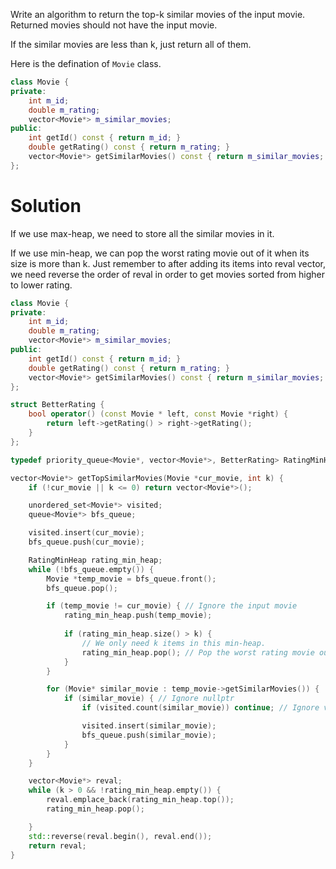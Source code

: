 Write an algorithm to return the top-k similar movies of the input movie. Returned movies should not have the input movie.

If the similar movies are less than k, just return all of them. 

Here is the defination of ```Movie``` class.

```cpp
class Movie {
private:
	int m_id;
	double m_rating;
	vector<Movie*> m_similar_movies;
public:
	int getId() const { return m_id; }
	double getRating() const { return m_rating; }
	vector<Movie*> getSimilarMovies() const { return m_similar_movies; }
};
```

# Solution

If we use max-heap, we need to store all the similar movies in it. 

If we use min-heap, we can pop the worst rating movie out of it when its size is more than k. Just remember to after adding its items into reval vector, we need reverse the order of reval in order to get movies sorted from higher to lower rating.

```cpp
class Movie {
private:
	int m_id;
	double m_rating;
	vector<Movie*> m_similar_movies;
public:
	int getId() const { return m_id; }
	double getRating() const { return m_rating; }
	vector<Movie*> getSimilarMovies() const { return m_similar_movies; }
};

struct BetterRating {
	bool operator() (const Movie * left, const Movie *right) {
		return left->getRating() > right->getRating();
	}
};

typedef priority_queue<Movie*, vector<Movie*>, BetterRating> RatingMinHeap;

vector<Movie*> getTopSimilarMovies(Movie *cur_movie, int k) {
	if (!cur_movie || k <= 0) return vector<Movie*>();

	unordered_set<Movie*> visited;
	queue<Movie*> bfs_queue;

	visited.insert(cur_movie);
	bfs_queue.push(cur_movie);

	RatingMinHeap rating_min_heap;
	while (!bfs_queue.empty()) {
		Movie *temp_movie = bfs_queue.front();
		bfs_queue.pop();

		if (temp_movie != cur_movie) { // Ignore the input movie
			rating_min_heap.push(temp_movie);
			
			if (rating_min_heap.size() > k) {
				// We only need k items in this min-heap.
				rating_min_heap.pop(); // Pop the worst rating movie out
			}
		}

		for (Movie* similar_movie : temp_movie->getSimilarMovies()) {
			if (similar_movie) { // Ignore nullptr
				if (visited.count(similar_movie)) continue; // Ignore visited;

				visited.insert(similar_movie);
				bfs_queue.push(similar_movie);
			}
		}
	}

	vector<Movie*> reval;
	while (k > 0 && !rating_min_heap.empty()) {
		reval.emplace_back(rating_min_heap.top());
		rating_min_heap.pop();

	}
	std::reverse(reval.begin(), reval.end());
	return reval;
}
```
